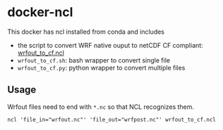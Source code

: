 # docker-ncl

This docker has ncl installed from conda and includes 
- the script to convert WRF native ouput to netCDF CF compliant: [wrfout_to_cf.ncl](https://sundowner.colorado.edu/wrfout_to_cf/wrfout_to_cf.ncl)
- `wrfout_to_cf.sh`: bash wrapper to convert single file
-  `wrfout_to_cf.py`: python wrapper to convert multiple files

## Usage

Wrfout files need to end with `*.nc` so that NCL recognizes them. 

```
ncl 'file_in="wrfout.nc"' 'file_out="wrfpost.nc"' wrfout_to_cf.ncl
```
